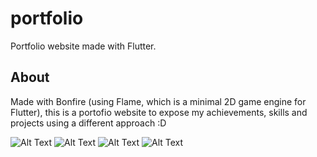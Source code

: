 # portfolio

Portfolio website made with Flutter.

## About

Made with Bonfire (using Flame, which is a minimal 2D game engine for Flutter), this is a portofio website to expose my achievements, skills and projects using a different approach :D

![Alt Text](https://github.com/kylekun/KyleKun.github.io/blob/master/media/select.png)
![Alt Text](https://github.com/kylekun/KyleKun.github.io/blob/master/media/main.png)
![Alt Text](https://github.com/kylekun/KyleKun.github.io/blob/master/media/npc.png)
![Alt Text](https://github.com/kylekun/KyleKun.github.io/blob/master/media/carousel.png)
